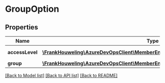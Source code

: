 # GroupOption

## Properties
Name | Type | Description | Notes
------------ | ------------- | ------------- | -------------
**accessLevel** | [**\FrankHouweling\AzureDevOpsClient\MemberEntitlementManagement\Model\AccessLevel**](AccessLevel.md) | Access Level | [optional] 
**group** | [**\FrankHouweling\AzureDevOpsClient\MemberEntitlementManagement\Model\Group**](Group.md) | Group | [optional] 

[[Back to Model list]](../README.md#documentation-for-models) [[Back to API list]](../README.md#documentation-for-api-endpoints) [[Back to README]](../README.md)


